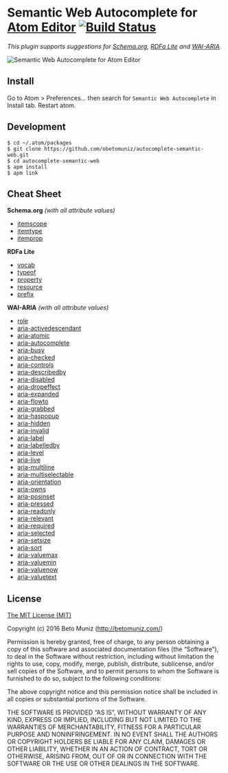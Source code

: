 # Semantic Web Autocomplete for [Atom Editor](https://atom.io/) [![Build Status](https://travis-ci.org/obetomuniz/autocomplete-semantic-web.svg?branch=master)](https://travis-ci.org/obetomuniz/autocomplete-semantic-web)

_This plugin supports suggestions for [Schema.org](http://schema.org/), [RDFa Lite](https://www.w3.org/TR/rdfa-lite/) and [WAI-ARIA](https://www.w3.org/WAI/intro/aria)._

![Semantic Web Autocomplete for Atom Editor](https://cloud.githubusercontent.com/assets/1680157/17541322/b0e4deba-5e94-11e6-8744-d1e938c9438f.gif)

## Install

Go to Atom > Preferences... then search for `Semantic Web Autocomplete` in Install tab. Restart atom.

## Development

```ssh
$ cd ~/.atom/packages
$ git clone https://github.com/obetomuniz/autocomplete-semantic-web.git
$ cd autocomplete-semantic-web
$ apm install
$ apm link
```

## Cheat Sheet

**Schema.org** _(with all attribute values)_

- [itemscope](http://schema.org/docs/gs.html#microdata_itemscope_itemtype)
- [itemtype](http://schema.org/docs/gs.html#microdata_itemscope_itemtype)
- [itemprop](http://schema.org/docs/gs.html#microdata_itemprop)

**RDFa Lite**

- [vocab](https://www.w3.org/TR/rdfa-lite/#vocab-typeof-and-property)
- [typeof](https://www.w3.org/TR/rdfa-lite/#vocab-typeof-and-property)
- [property](https://www.w3.org/TR/rdfa-lite/#vocab-typeof-and-property)
- [resource](https://www.w3.org/TR/rdfa-lite/#resource)
- [prefix](https://www.w3.org/TR/rdfa-lite/#prefix)

**WAI-ARIA** _(with all attribute values)_

- [role](https://www.w3.org/TR/role-attribute/)
- [aria-activedescendant](https://www.w3.org/TR/wai-aria/states_and_properties#aria-activedescendant)
- [aria-atomic](https://www.w3.org/TR/wai-aria/states_and_properties#aria-atomic)
- [aria-autocomplete](https://www.w3.org/TR/wai-aria/states_and_properties#aria-autocomplete)
- [aria-busy](https://www.w3.org/TR/wai-aria/states_and_properties#aria-busy)
- [aria-checked](https://www.w3.org/TR/wai-aria/states_and_properties#aria-checked)
- [aria-controls](https://www.w3.org/TR/wai-aria/states_and_properties#aria-controls)
- [aria-describedby](https://www.w3.org/TR/wai-aria/states_and_properties#aria-describedby)
- [aria-disabled](https://www.w3.org/TR/wai-aria/states_and_properties#aria-disabled)
- [aria-dropeffect](https://www.w3.org/TR/wai-aria/states_and_properties#aria-dropeffect)
- [aria-expanded](https://www.w3.org/TR/wai-aria/states_and_properties#aria-expanded)
- [aria-flowto](https://www.w3.org/TR/wai-aria/states_and_properties#aria-flowto)
- [aria-grabbed](https://www.w3.org/TR/wai-aria/states_and_properties#aria-grabbed)
- [aria-haspopup](https://www.w3.org/TR/wai-aria/states_and_properties#aria-haspopup)
- [aria-hidden](https://www.w3.org/TR/wai-aria/states_and_properties#aria-hidden)
- [aria-invalid](https://www.w3.org/TR/wai-aria/states_and_properties#aria-invalid)
- [aria-label](https://www.w3.org/TR/wai-aria/states_and_properties#aria-label)
- [aria-labelledby](https://www.w3.org/TR/wai-aria/states_and_properties#aria-labelledby)
- [aria-level](https://www.w3.org/TR/wai-aria/states_and_properties#aria-level)
- [aria-live](https://www.w3.org/TR/wai-aria/states_and_properties#aria-live)
- [aria-multiline](https://www.w3.org/TR/wai-aria/states_and_properties#aria-multiline)
- [aria-multiselectable](https://www.w3.org/TR/wai-aria/states_and_properties#aria-multiselectable)
- [aria-orientation](https://www.w3.org/TR/wai-aria/states_and_properties#aria-orientation)
- [aria-owns](https://www.w3.org/TR/wai-aria/states_and_properties#aria-owns)
- [aria-posinset](https://www.w3.org/TR/wai-aria/states_and_properties#aria-posinset)
- [aria-pressed](https://www.w3.org/TR/wai-aria/states_and_properties#aria-pressed)
- [aria-readonly](https://www.w3.org/TR/wai-aria/states_and_properties#aria-readonly)
- [aria-relevant](https://www.w3.org/TR/wai-aria/states_and_properties#aria-relevant)
- [aria-required](https://www.w3.org/TR/wai-aria/states_and_properties#aria-required)
- [aria-selected](https://www.w3.org/TR/wai-aria/states_and_properties#aria-selected)
- [aria-setsize](https://www.w3.org/TR/wai-aria/states_and_properties#aria-setsize)
- [aria-sort](https://www.w3.org/TR/wai-aria/states_and_properties#aria-sort)
- [aria-valuemax](https://www.w3.org/TR/wai-aria/states_and_properties#aria-valuemax)
- [aria-valuemin](https://www.w3.org/TR/wai-aria/states_and_properties#aria-valuemin)
- [aria-valuenow](https://www.w3.org/TR/wai-aria/states_and_properties#aria-valuenow)
- [aria-valuetext](https://www.w3.org/TR/wai-aria/states_and_properties#aria-valuetext)

## License

[The MIT License (MIT)](https://betomuniz.mit-license.org/)

Copyright (c) 2016 Beto Muniz (http://betomuniz.com/)

Permission is hereby granted, free of charge, to any person obtaining a copy of this software and associated documentation files (the “Software”), to deal in the Software without restriction, including without limitation the rights to use, copy, modify, merge, publish, distribute, sublicense, and/or sell copies of the Software, and to permit persons to whom the Software is furnished to do so, subject to the following conditions:

The above copyright notice and this permission notice shall be included in all copies or substantial portions of the Software.

THE SOFTWARE IS PROVIDED “AS IS”, WITHOUT WARRANTY OF ANY KIND, EXPRESS OR IMPLIED, INCLUDING BUT NOT LIMITED TO THE WARRANTIES OF MERCHANTABILITY, FITNESS FOR A PARTICULAR PURPOSE AND NONINFRINGEMENT. IN NO EVENT SHALL THE AUTHORS OR COPYRIGHT HOLDERS BE LIABLE FOR ANY CLAIM, DAMAGES OR OTHER LIABILITY, WHETHER IN AN ACTION OF CONTRACT, TORT OR OTHERWISE, ARISING FROM, OUT OF OR IN CONNECTION WITH THE SOFTWARE OR THE USE OR OTHER DEALINGS IN THE SOFTWARE.
